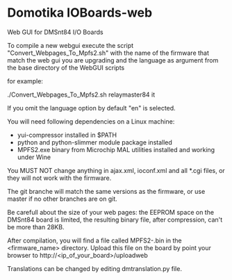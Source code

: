 Domotika IOBoards-web
===========

Web GUI for DMSnt84 I/O Boards

To compile a new webgui execute the script "Convert_Webpages_To_Mpfs2.sh" with the name
of the firmware that match the web gui you are upgrading and the language
as argument from the base directory of the WebGUI scripts

for example:

./Convert_Webpages_To_Mpfs2.sh relaymaster84 it

If you omit the language option by default "en" is selected.

You will need following dependencies on a Linux machine:

 - yui-compressor installed in $PATH
 - python and python-slimmer module package installed 
 - MPFS2.exe binary from Microchip MAL utilities installed and working under Wine

You MUST NOT change anything in ajax.xml, ioconf.xml and all *.cgi files, or they will
not work with the firmware.

The git branche will match the same versions as the firmware, or use master if no other branches are on git.

Be carefull about the size of your web pages: the EEPROM space on the DMSnt84 board is limited, the resulting binary file,
after compression, can't be more than 28KB.

After compilation, you will find a file called MPFS2-<lang>.bin in the <firmware_name> directory. Upload this file on the board 
by point your browser to http://<ip_of_your_board>/uploadweb


Translations can be changed by editing dmtranslation.py file.
